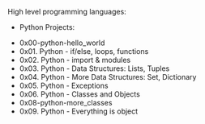 High level programming languages:

* Python Projects:
- 0x00-python-hello_world
- 0x01. Python - if/else, loops, functions
- 0x02. Python - import & modules
- 0x03. Python - Data Structures: Lists, Tuples
- 0x04. Python - More Data Structures: Set, Dictionary
- 0x05. Python - Exceptions
- 0x06. Python - Classes and Objects 
- 0x08-python-more_classes
- 0x09. Python - Everything is object
